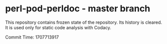 # perl-pod-perldoc - master branch

This repository contains frozen state of the repository.
Its history is cleared. It is used only for static code
analysis with Codacy.

Commit Time: 1707713917